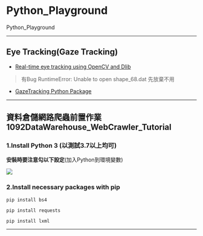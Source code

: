 # Python_Playground
 Python_Playground

---

## Eye Tracking(Gaze Tracking)

+ [Real-time eye tracking using OpenCV and Dlib](https://towardsdatascience.com/real-time-eye-tracking-using-opencv-and-dlib-b504ca724ac6)
> 有Bug RuntimeError: Unable to open shape_68.dat 先放棄不用
+ [GazeTracking Python Package](https://github.com/antoinelame/GazeTracking)

---

## 資料倉儲網路爬蟲前置作業 1092DataWarehouse_WebCrawler_Tutorial

### 1.Install Python 3 (以測試3.7以上均可)

**安裝時要注意勾以下設定**(加入Python到環境變數)

![](https://i.imgur.com/pshqhKw.png)

### 2.Install necessary packages with pip

```
pip install bs4
```

```
pip install requests
```

```
pip install lxml
```

---


